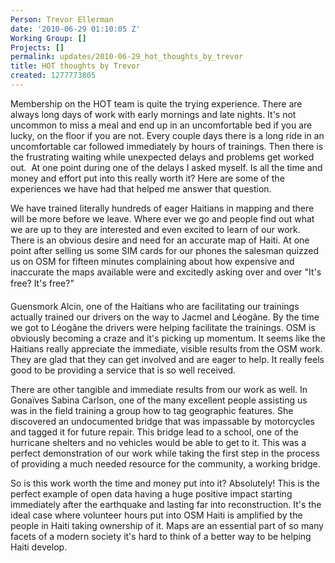 ```yaml
---
Person: Trevor Ellerman
date: '2010-06-29 01:10:05 Z'
Working Group: []
Projects: []
permalink: updates/2010-06-29_hot_thoughts_by_trevor
title: HOT thoughts by Trevor
created: 1277773805
---
```

<p>Membership on the HOT team is quite the trying experience. There are always long days of work with early mornings and late nights. It's not uncommon to miss a meal and end up in an uncomfortable bed if you are lucky, on the floor if you are not. Every couple days there is a long ride in an uncomfortable car followed immediately by hours of trainings. Then there is the frustrating waiting while unexpected delays and problems get worked out. &nbsp;At one point during one of the delays I asked myself. Is all the time and money and effort put into this really worth it? Here are some of the experiences we have had that helped me answer that question.</p><p>We have trained literally hundreds of eager Haitians in mapping and there will be more before we leave. Where ever we go and people find out what we are up to they are interested and even excited to learn of our work. There is an obvious desire and need for an accurate map of Haiti. At one point after selling us some SIM cards for our phones the salesman quizzed us on OSM for fifteen minutes complaining about how expensive and inaccurate the maps available were and excitedly asking over and over "It's free? It's free?"</p><p>Guensmork Alcin, one of the Haitians who are facilitating our trainings actually trained our drivers on the way to Jacmel and Léogâne. By the time we got to Léogâne the drivers were helping facilitate the trainings. OSM is obviously becoming a craze and it's picking up momentum. It seems like the Haitians really appreciate the immediate, visible results from the OSM work. They are glad that they can get involved and are eager to help. It really feels good to be providing a service that is so well received.</p><p>There are other tangible and immediate results from our work as well. In Gonaïves Sabina Carlson, one of the many excellent people assisting us was in the field training a group how to tag geographic features. She discovered an undocumented bridge that was impassable by motorcycles and tagged it for future repair. This bridge lead to a school, one of the hurricane shelters and no vehicles would be able to get to it. This was a perfect demonstration of our work while taking the first step in the process of providing a much needed resource for the community, a working bridge.</p><p>So is this work worth the time and money put into it? Absolutely! This is the perfect example of open data having a huge positive impact starting immediately after the earthquake and lasting far into reconstruction. It's the ideal case where volunteer hours put into OSM Haiti is amplified by the people in Haiti taking ownership of it. Maps are an essential part of so many facets of a modern society it's hard to think of a better way to be helping Haiti develop.</p>
